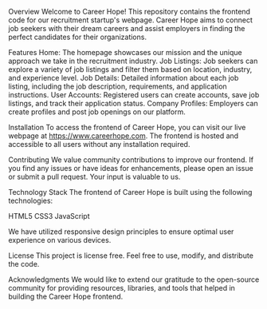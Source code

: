 Overview
Welcome to Career Hope! This repository contains the frontend code for our recruitment startup's webpage. Career Hope aims to connect job seekers with their dream careers and assist employers in finding the perfect candidates for their organizations.

Features
Home: The homepage showcases our mission and the unique approach we take in the recruitment industry.
Job Listings: Job seekers can explore a variety of job listings and filter them based on location, industry, and experience level.
Job Details: Detailed information about each job listing, including the job description, requirements, and application instructions.
User Accounts: Registered users can create accounts, save job listings, and track their application status.
Company Profiles: Employers can create profiles and post job openings on our platform.

Installation
To access the frontend of Career Hope, you can visit our live webpage at https://www.careerhope.com. The frontend is hosted and accessible to all users without any installation required.

Contributing
We value community contributions to improve our frontend. If you find any issues or have ideas for enhancements, please open an issue or submit a pull request. Your input is valuable to us.

Technology Stack
The frontend of Career Hope is built using the following technologies:

HTML5
CSS3
JavaScript

We have utilized responsive design principles to ensure optimal user experience on various devices.

License
This project is license free. Feel free to use, modify, and distribute the code.


Acknowledgments
We would like to extend our gratitude to the open-source community for providing resources, libraries, and tools that helped in building the Career Hope frontend.
